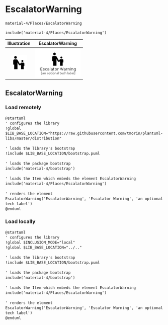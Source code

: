 # EscalatorWarning


```text
material-4/Places/EscalatorWarning
```

```text
include('material-4/Places/EscalatorWarning')
```



| Illustration | EscalatorWarning |
| :---: | :---: |
| ![illustration for Illustration](../../material-4/Places/EscalatorWarning.png) | ![illustration for EscalatorWarning](../../material-4/Places/EscalatorWarning.Local.png) |




## EscalatorWarning

### Load remotely
```plantuml
@startuml
' configures the library
!global $LIB_BASE_LOCATION="https://raw.githubusercontent.com/tmorin/plantuml-libs/master/distribution"

' loads the library's bootstrap
!include $LIB_BASE_LOCATION/bootstrap.puml

' loads the package bootstrap
include('material-4/bootstrap')

' loads the Item which embeds the element EscalatorWarning
include('material-4/Places/EscalatorWarning')

' renders the element
EscalatorWarning('EscalatorWarning', 'Escalator Warning', 'an optional tech label')
@enduml
```

### Load locally
```plantuml
@startuml
' configures the library
!global $INCLUSION_MODE="local"
!global $LIB_BASE_LOCATION="../.."

' loads the library's bootstrap
!include $LIB_BASE_LOCATION/bootstrap.puml

' loads the package bootstrap
include('material-4/bootstrap')

' loads the Item which embeds the element EscalatorWarning
include('material-4/Places/EscalatorWarning')

' renders the element
EscalatorWarning('EscalatorWarning', 'Escalator Warning', 'an optional tech label')
@enduml
```

